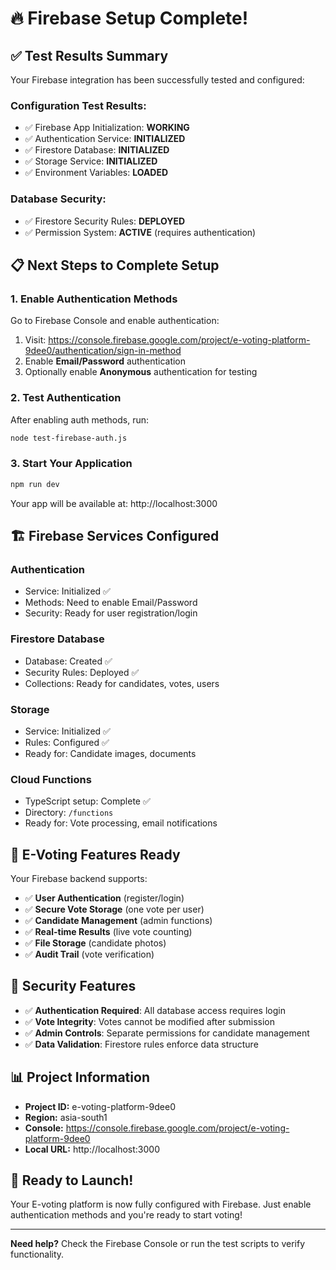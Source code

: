 # 🔥 Firebase Setup Complete!

## ✅ Test Results Summary

Your Firebase integration has been successfully tested and configured:

### **Configuration Test Results:**
- ✅ Firebase App Initialization: **WORKING**
- ✅ Authentication Service: **INITIALIZED** 
- ✅ Firestore Database: **INITIALIZED**
- ✅ Storage Service: **INITIALIZED**
- ✅ Environment Variables: **LOADED**

### **Database Security:**
- ✅ Firestore Security Rules: **DEPLOYED**
- ✅ Permission System: **ACTIVE** (requires authentication)

## 📋 Next Steps to Complete Setup

### 1. Enable Authentication Methods
Go to Firebase Console and enable authentication:
1. Visit: https://console.firebase.google.com/project/e-voting-platform-9dee0/authentication/sign-in-method
2. Enable **Email/Password** authentication
3. Optionally enable **Anonymous** authentication for testing

### 2. Test Authentication
After enabling auth methods, run:
```bash
node test-firebase-auth.js
```

### 3. Start Your Application
```bash
npm run dev
```
Your app will be available at: http://localhost:3000

## 🏗️ Firebase Services Configured

### **Authentication**
- Service: Initialized ✅
- Methods: Need to enable Email/Password
- Security: Ready for user registration/login

### **Firestore Database**
- Database: Created ✅
- Security Rules: Deployed ✅
- Collections: Ready for candidates, votes, users

### **Storage**
- Service: Initialized ✅  
- Rules: Configured ✅
- Ready for: Candidate images, documents

### **Cloud Functions**
- TypeScript setup: Complete ✅
- Directory: `/functions`
- Ready for: Vote processing, email notifications

## 🎯 E-Voting Features Ready

Your Firebase backend supports:

- ✅ **User Authentication** (register/login)
- ✅ **Secure Vote Storage** (one vote per user)
- ✅ **Candidate Management** (admin functions)
- ✅ **Real-time Results** (live vote counting)
- ✅ **File Storage** (candidate photos)
- ✅ **Audit Trail** (vote verification)

## 🔐 Security Features

- ✅ **Authentication Required**: All database access requires login
- ✅ **Vote Integrity**: Votes cannot be modified after submission
- ✅ **Admin Controls**: Separate permissions for candidate management
- ✅ **Data Validation**: Firestore rules enforce data structure

## 📊 Project Information

- **Project ID:** e-voting-platform-9dee0
- **Region:** asia-south1
- **Console:** https://console.firebase.google.com/project/e-voting-platform-9dee0
- **Local URL:** http://localhost:3000

## 🚀 Ready to Launch!

Your E-voting platform is now fully configured with Firebase. Just enable authentication methods and you're ready to start voting!

---

**Need help?** Check the Firebase Console or run the test scripts to verify functionality.
